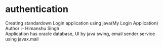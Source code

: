 # authentication
Creating standardown Login application using java(My Login Application)
  <br>
Author :- Himanshu Singh
  <br>
Application has oracle database, UI by java swing, email sender service using javax.mail
